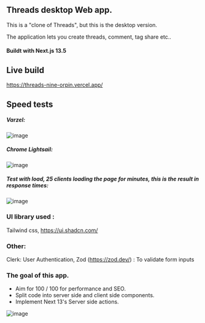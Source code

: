 ## Threads desktop Web app.
This is a "clone of Threads", but this is the desktop version. 

The application lets you create threads, comment, tag share etc.. 

#### Buildt with Next.js 13.5


## Live build
https://threads-nine-orpin.vercel.app/

## Speed tests
##### Varzel:
![image](https://github.com/msagerup/threads/assets/23620566/ebf9ee82-dcfe-4cb0-8ebb-f00ed98e39d0)


##### Chrome Lightsail:
![image](https://github.com/msagerup/threads/assets/23620566/42a11425-2940-48b5-94ac-c113acb36b30)

##### Test with load, 25 clients loading the page for minutes, this is the result in response times:

![image](https://github.com/msagerup/threads/assets/23620566/1aceda52-3bda-4c70-a2e3-ac4f848fdf10)




### UI library used :
Tailwind css,
https://ui.shadcn.com/

### Other:
Clerk: User Authentication,
Zod (https://zod.dev/) : To validate form inputs

### The goal of this app.

+ Aim for 100 / 100 for performance and SEO.
+ Split code into server side and client side components. 
+ Implement Next 13's Server side actions.

![image](https://github.com/msagerup/threads/assets/23620566/c0817274-fed4-404d-99b4-5c5c360af2d2)


